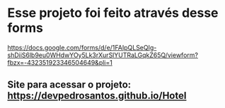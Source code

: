 # Esse projeto foi feito através desse forms

https://docs.google.com/forms/d/e/1FAIpQLSeQIg-shDiiS6lb9eu0WHdwYOy5Lk3rXurSlYUTRaLGqkZ65Q/viewform?fbzx=-432351923346504649&pli=1

## Site para acessar o projeto: https://devpedrosantos.github.io/Hotel
